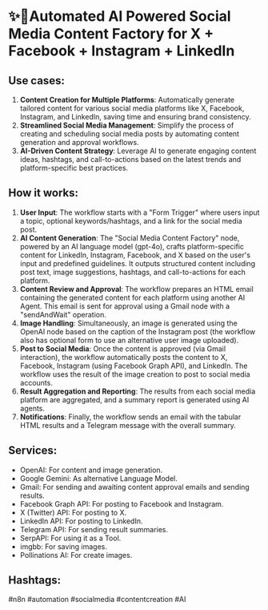 # ✨🤖Automated AI Powered Social Media Content Factory for X + Facebook + Instagram + LinkedIn

## Use cases:

1.  **Content Creation for Multiple Platforms**: Automatically generate tailored content for various social media platforms like X, Facebook, Instagram, and LinkedIn, saving time and ensuring brand consistency.
2.  **Streamlined Social Media Management**: Simplify the process of creating and scheduling social media posts by automating content generation and approval workflows.
3.  **AI-Driven Content Strategy**: Leverage AI to generate engaging content ideas, hashtags, and call-to-actions based on the latest trends and platform-specific best practices.

## How it works:

1.  **User Input**: The workflow starts with a "Form Trigger" where users input a topic, optional keywords/hashtags, and a link for the social media post.
2.  **AI Content Generation**: The "Social Media Content Factory" node, powered by an AI language model (gpt-4o), crafts platform-specific content for LinkedIn, Instagram, Facebook, and X based on the user's input and predefined guidelines. It outputs structured content including post text, image suggestions, hashtags, and call-to-actions for each platform.
3.  **Content Review and Approval**: The workflow prepares an HTML email containing the generated content for each platform using another AI Agent. This email is sent for approval using a Gmail node with a "sendAndWait" operation.
4.  **Image Handling**: Simultaneously, an image is generated using the OpenAI node based on the caption of the Instagram post (the workflow also has optional form to use an alternative user image uploaded).
5.  **Post to Social Media**: Once the content is approved (via Gmail interaction), the workflow automatically posts the content to X, Facebook, Instagram (using Facebook Graph API), and LinkedIn. The workflow uses the result of the image creation to post to social media accounts.
6.  **Result Aggregation and Reporting**: The results from each social media platform are aggregated, and a summary report is generated using AI agents.
7.  **Notifications**: Finally, the workflow sends an email with the tabular HTML results and a Telegram message with the overall summary.

## Services:

*   OpenAI: For content and image generation.
*   Google Gemini: As alternative Language Model.
*   Gmail: For sending and awaiting content approval emails and sending results.
*   Facebook Graph API: For posting to Facebook and Instagram.
*   X (Twitter) API: For posting to X.
*   LinkedIn API: For posting to LinkedIn.
*   Telegram API: For sending result summaries.
*   SerpAPI: For using it as a Tool.
*   imgbb: For saving images.
*   Pollinations AI: For create images.

## Hashtags:

#n8n #automation #socialmedia #contentcreation #AI
